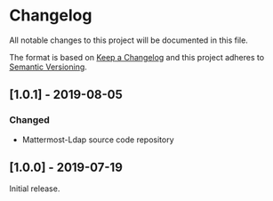 # Changelog
All notable changes to this project will be documented in this file.

The format is based on [Keep a Changelog](http://keepachangelog.com/en/1.0.0/)
and this project adheres to [Semantic Versioning](http://semver.org/spec/v2.0.0.html).

## [1.0.1] - 2019-08-05
### Changed
 - Mattermost-Ldap source code repository

## [1.0.0] - 2019-07-19
Initial release.

